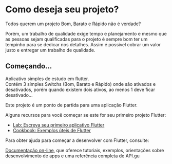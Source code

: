 # Como deseja seu projeto?

Todos querem um projeto Bom, Barato e Rápido não é verdade?

<p>
Porém, um trabalho de qualidade exige tempo e planejamento e mesmo que as pessoas sejam qualificadas para o projeto é sempre bom ter um tempinho para se dedicar nos detalhes. Assim é possivel cobrar um valor justo e entregar um trabalho de qualidade.
</p>

## Começando...

Aplicativo simples de estudo em flutter.<br>
Contém 3 simples Switchs (Bom, Barato e Rápido) onde são ativados e desativados, porém quando existem dois ativos, ao menos 1 deve ficar desativado...

Este projeto é um ponto de partida para uma aplicação Flutter.

Alguns recursos para você começar se este for seu primeiro projeto Flutter:

- [Lab: Escreva seu primeiro aplicativo Flutter](https://docs.flutter.dev/get-started/codelab)
- [Cookbook: Exemplos úteis de Flutter](https://docs.flutter.dev/cookbook)

Para obter ajuda para começar a desenvolver com Flutter, consulte:

[Documentação on-line](https://docs.flutter.dev/), que oferece tutoriais,
exemplos, orientações sobre desenvolvimento de apps e uma referência completa de API.gu
